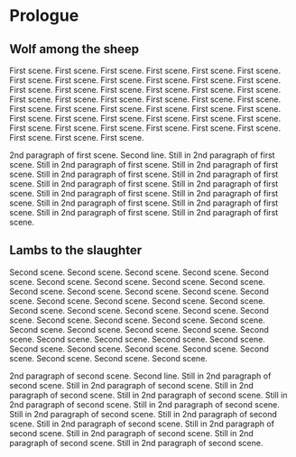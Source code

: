 # Prologue

## Wolf among the sheep

First scene. First scene. First scene. First scene. First scene. First scene. First scene. First scene. First scene. First scene. First scene. First scene. First scene. First scene. First scene. First scene. First scene. First scene. First scene. First scene. First scene. First scene. First scene. First scene. First scene. First scene. First scene. First scene. First scene. First scene. First scene. First scene. First scene. First scene. First scene. First scene. First scene. First scene. First scene. First scene. First scene. First scene. First scene. First scene. First scene.

2nd paragraph of first scene.
Second line.
Still in 2nd paragraph of first scene. Still in 2nd paragraph of first scene. Still in 2nd paragraph of first scene. Still in 2nd paragraph of first scene. Still in 2nd paragraph of first scene. Still in 2nd paragraph of first scene. Still in 2nd paragraph of first scene. Still in 2nd paragraph of first scene. Still in 2nd paragraph of first scene. Still in 2nd paragraph of first scene. Still in 2nd paragraph of first scene. Still in 2nd paragraph of first scene. Still in 2nd paragraph of first scene.

## Lambs to the slaughter

Second scene. Second scene. Second scene. Second scene. Second scene. Second scene. Second scene. Second scene. Second scene. Second scene. Second scene. Second scene. Second scene. Second scene. Second scene. Second scene. Second scene. Second scene. Second scene. Second scene. Second scene. Second scene. Second scene. Second scene. Second scene. Second scene. Second scene. Second scene. Second scene. Second scene. Second scene. Second scene. Second scene. Second scene. Second scene. Second scene. Second scene. Second scene. Second scene. Second scene. Second scene. Second scene. Second scene. Second scene.

2nd paragraph of second scene.
Second line.
Still in 2nd paragraph of second scene. Still in 2nd paragraph of second scene. Still in 2nd paragraph of second scene. Still in 2nd paragraph of second scene. Still in 2nd paragraph of second scene. Still in 2nd paragraph of second scene. Still in 2nd paragraph of second scene. Still in 2nd paragraph of second scene. Still in 2nd paragraph of second scene. Still in 2nd paragraph of second scene. Still in 2nd paragraph of second scene. Still in 2nd paragraph of second scene. Still in 2nd paragraph of second scene.

